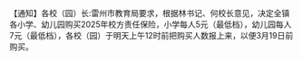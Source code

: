 【通知】各校（园）长:雷州市教育局要求，根据林书记、何校长意见，决定全镇各小学、幼儿园购买2025年校方责任保险，小学每人5元（最低档），幼儿园每人7元（最低档），各校（园）于明天上午12时前把购买人数报上来，以便3月19日前购买。